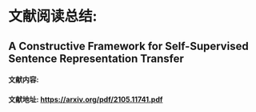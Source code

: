 # 文献阅读总结: 
## A Constructive Framework for Self-Supervised Sentence Representation Transfer
#### 文献内容: 
#### 文献地址: https://arxiv.org/pdf/2105.11741.pdf